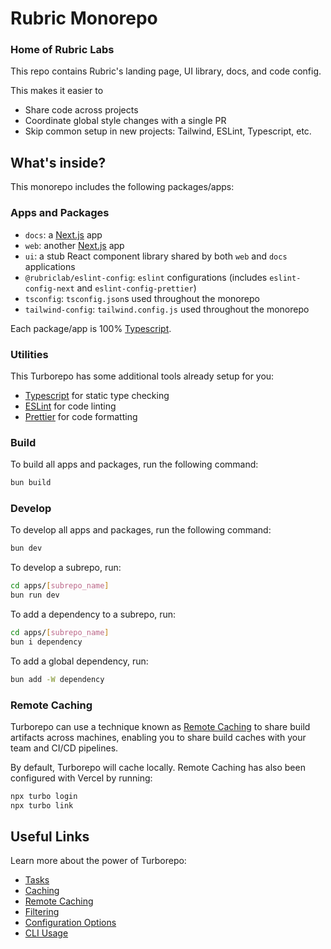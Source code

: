 # Rubric Monorepo

### Home of Rubric Labs

This repo contains Rubric's landing page, UI library, docs, and code config.

This makes it easier to

- Share code across projects
- Coordinate global style changes with a single PR
- Skip common setup in new projects: Tailwind, ESLint, Typescript, etc.

## What's inside?

This monorepo includes the following packages/apps:

### Apps and Packages

- `docs`: a [Next.js](https://nextjs.org/) app
- `web`: another [Next.js](https://nextjs.org/) app
- `ui`: a stub React component library shared by both `web` and `docs` applications
- `@rubriclab/eslint-config`: `eslint` configurations (includes `eslint-config-next` and `eslint-config-prettier`)
- `tsconfig`: `tsconfig.json`s used throughout the monorepo
- `tailwind-config`: `tailwind.config.js` used throughout the monorepo

Each package/app is 100% [Typescript](https://www.typescriptlang.org/).

### Utilities

This Turborepo has some additional tools already setup for you:

- [Typescript](https://www.typescriptlang.org/) for static type checking
- [ESLint](https://eslint.org/) for code linting
- [Prettier](https://prettier.io) for code formatting

### Build

To build all apps and packages, run the following command:

```sh
bun build
```

### Develop

To develop all apps and packages, run the following command:

```sh
bun dev
```

To develop a subrepo, run:

```sh
cd apps/[subrepo_name]
bun run dev
```

To add a dependency to a subrepo, run:

```sh
cd apps/[subrepo_name]
bun i dependency
```

To add a global dependency, run:

```sh
bun add -W dependency
```

### Remote Caching

Turborepo can use a technique known as [Remote Caching](https://turbo.build/repo/docs/core-concepts/remote-caching) to share build artifacts across machines, enabling you to share build caches with your team and CI/CD pipelines.

By default, Turborepo will cache locally. Remote Caching has also been configured with Vercel by running:

```sh
npx turbo login
npx turbo link
```

## Useful Links

Learn more about the power of Turborepo:

- [Tasks](https://turbo.build/repo/docs/core-concepts/monorepos/running-tasks)
- [Caching](https://turbo.build/repo/docs/core-concepts/caching)
- [Remote Caching](https://turbo.build/repo/docs/core-concepts/remote-caching)
- [Filtering](https://turbo.build/repo/docs/core-concepts/monorepos/filtering)
- [Configuration Options](https://turbo.build/repo/docs/reference/configuration)
- [CLI Usage](https://turbo.build/repo/docs/reference/command-line-reference)

